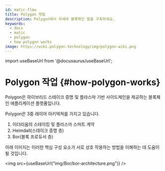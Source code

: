 ```yaml
---
id: matic-flow
title: Polygon 작업
description: Polygon에서 차세대 블록체인 앱을 구축하세요.
keywords:
  - docs
  - matic
  - polygon
  - how polygon works
image: https://wiki.polygon.technology/img/polygon-wiki.png
---
```

import useBaseUrl from '@docusaurus/useBaseUrl';

# Polygon 작업 {#how-polygon-works}

Polygon은 하이브리드 스테이크 증명 및 플라스마 기반 사이드체인을 제공하는 블록체인 애플리케이션 플랫폼입니다.

Polygon은 3중 레이어 아키텍쳐를 가지고 있습니다.

1. 이더리움의 스테이킹 및 플라스마 스마트 계약
2. Heimdall(스테이크 증명 층)
3. Bor(블록 프로듀서 층)

아래 이미지는 이러한 핵심 구성 요소가 서로 상호 작용하는 방법을 이해하는 데 도움이 될 것입니다.

<img src={useBaseUrl("img/Bor/bor-architecture.png")} />